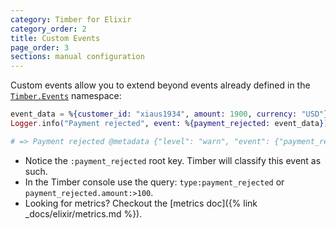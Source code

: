```yaml
---
category: Timber for Elixir
category_order: 2
title: Custom Events
page_order: 3
sections: manual configuration
---
```


Custom events allow you to extend beyond events already defined in
the [`Timber.Events`](https://github.com/timberio/timber-elixir/tree/master/lib/timber/events) namespace:

```elixir
event_data = %{customer_id: "xiaus1934", amount: 1900, currency: "USD"}
Logger.info("Payment rejected", event: %{payment_rejected: event_data})

# => Payment rejected @metadata {"level": "warn", "event": {"payment_rejected": {"customer_id": "xiaus1934", "amount": 100, "reason": "Card expired"}}, "context": {...}}
```

* Notice the `:payment_rejected` root key. Timber will classify this event as such.
* In the Timber console use the query: `type:payment_rejected` or `payment_rejected.amount:>100`.
* Looking for metrics? Checkout the [metrics doc]({% link _docs/elixir/metrics.md %}).